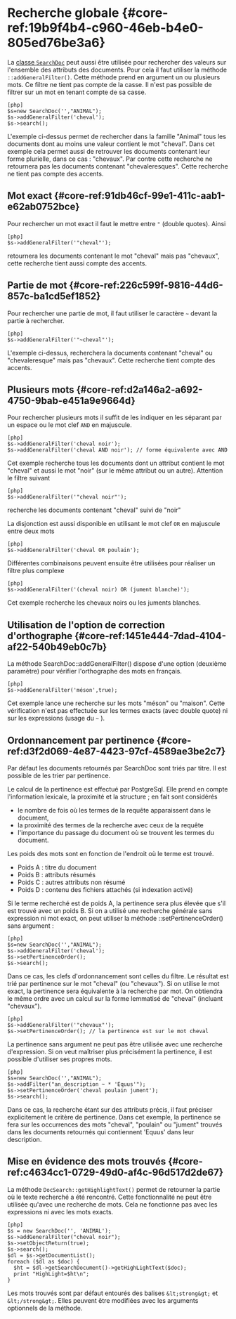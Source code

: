 # Recherche globale {#core-ref:19b9f4b4-c960-46eb-b4e0-805ed76be3a6}

La [classe `SearchDoc`][searchdoc] peut aussi être utilisée pour rechercher des
valeurs sur l'ensemble des attributs des documents. Pour cela il faut utiliser
la méthode `::addGeneralFilter()`. Cette méthode prend en argument un ou
plusieurs mots. Ce filtre ne tient pas compte de la casse. Il n'est pas possible
de filtrer sur un mot en tenant compte de sa casse.

    [php]
    $s=new SearchDoc('',"ANIMAL");
    $s->addGeneralFilter('cheval'); 
    $s->search();

L'exemple ci-dessus permet de rechercher dans la famille "Animal" tous les
documents dont au moins une valeur contient le mot "cheval". Dans cet exemple
cela permet aussi de retrouver les documents contenant leur forme plurielle,
dans ce cas : "chevaux". Par contre cette recherche ne retournera pas les
documents contenant "chevaleresques". Cette recherche ne tient pas compte des
accents.

## Mot exact {#core-ref:91db46cf-99e1-411c-aab1-e62ab0752bce}

Pour rechercher un mot exact il faut le mettre entre `"` (double quotes). Ainsi

    [php]
    $s->addGeneralFilter('"cheval"'); 

retournera les documents contenant le mot "cheval" mais pas "chevaux", cette
recherche tient aussi compte des accents.

## Partie de mot {#core-ref:226c599f-9816-44d6-857c-ba1cd5ef1852}

Pour rechercher une partie de mot, il faut utiliser le caractère `~` devant la
partie à rechercher.

    [php]
    $s->addGeneralFilter('"~cheval"'); 

L'exemple ci-dessus, recherchera la documents contenant "cheval" ou
"chevaleresque" mais pas "chevaux". Cette recherche tient compte des accents.

## Plusieurs mots {#core-ref:d2a146a2-a692-4750-9bab-e451a9e9664d}

Pour rechercher plusieurs mots il suffit de les indiquer en les séparant par un
espace ou le mot clef `AND` en majuscule.

    [php]
    $s->addGeneralFilter('cheval noir'); 
    $s->addGeneralFilter('cheval AND noir'); // forme équivalente avec AND

Cet exemple recherche tous les documents dont un attribut contient le mot
"cheval" et aussi le mot "noir" (sur le même attribut ou un autre). Attention le
filtre suivant

    [php]
    $s->addGeneralFilter('"cheval noir"');

recherche les documents contenant "cheval" suivi de "noir" 

La disjonction est aussi disponible en utilisant le mot clef `OR` en majuscule
entre deux mots

    [php]
    $s->addGeneralFilter('cheval OR poulain');

Différentes combinaisons peuvent ensuite être utilisées pour réaliser un filtre
plus complexe

    [php]
    $s->addGeneralFilter('(cheval noir) OR (jument blanche)');

Cet exemple recherche les chevaux noirs ou les juments blanches.

## Utilisation de l'option de correction d'orthographe {#core-ref:1451e444-7dad-4104-af22-540b49eb0c7b}

La méthode SearchDoc::addGeneralFilter() dispose d'une option (deuxième
paramètre) pour vérifier l'orthographe des mots en  français.

    [php]
    $s->addGeneralFilter('méson',true);

Cet exemple lance une recherche sur les mots "méson" ou "maison". Cette
vérification n'est pas effectuée sur les termes exacts (avec double quote) ni
sur  les expressions (usage du `~` ). 

## Ordonnancement par pertinence {#core-ref:d3f2d069-4e87-4423-97cf-4589ae3be2c7}

Par défaut les documents retournés par SearchDoc sont triés par titre. Il est
possible de les trier par pertinence. 

Le calcul de la pertinence est effectué par PostgreSql. Elle prend en compte
l'information lexicale, la proximité et la structure ; en fait sont considérés

*   le nombre de fois où les termes de la requête apparaissent dans le
    document,
*   la proximité des termes de la recherche avec ceux de la requête
*   l'importance du passage du document où se trouvent les termes du document.

Les poids des mots sont en fonction de l'endroit où le terme est trouvé.

*   Poids A : titre du document
*   Poids B : attributs résumés
*   Poids C : autres attributs non résumé
*   Poids D : contenu des fichiers attachés (si indexation activé)

Si le terme recherché est de poids A, la pertinence sera plus élevée que s'il
est trouvé avec un poids B. Si on a utilisé une recherche générale sans
expression ni mot exact, on peut utiliser la méthode ::setPertinenceOrder() sans
argument :

    [php]
    $s=new SearchDoc('',"ANIMAL");
    $s->addGeneralFilter('cheval'); 
    $s->setPertinenceOrder();
    $s->search();

Dans ce cas, les clefs d'ordonnancement sont celles du filtre. Le résultat est
trié par pertinence sur le mot "cheval" (ou "chevaux"). Si on utilise le mot
exact, la pertinence sera équivalente à la recherche par mot. On obtiendra le
même ordre  avec un calcul sur la forme lemmatisé de "cheval" (incluant
"chevaux").

    [php]
    $s->addGeneralFilter('"chevaux"'); 
    $s->setPertinenceOrder(); // la pertinence est sur le mot cheval

La pertinence sans argument ne peut pas être utilisée avec une recherche d'expression.
Si on veut maîtriser plus précisément la pertinence, il est possible d'utiliser ses propres mots. 

    [php]
    $s=new SearchDoc('',"ANIMAL");
    $s->addFilter("an_description ~ * 'Equus'"); 
    $s->setPertinenceOrder('cheval poulain jument');
    $s->search();

Dans ce cas, la recherche étant sur des attributs précis, il faut préciser
explicitement le critère de pertinence. Dans cet exemple, la pertinence se fera
sur les occurrences des mots "cheval", "poulain" ou "jument" trouvés dans les
documents retournés qui contiennent 'Equus' dans leur description.

## Mise en évidence des mots trouvés {#core-ref:c4634cc1-0729-49d0-af4c-96d517d2de67}

La méthode `DocSearch::getHighlightText()` permet de retourner la partie où le
texte recherché a été rencontré. Cette fonctionnalité ne peut être utilisée
qu'avec une recherche de mots. Cela ne fonctionne pas avec les expressions ni
avec les mots exacts.

    [php]
    $s = new SearchDoc('', 'ANIMAL');
    $s->addGeneralFilter("cheval noir");
    $s->setObjectReturn(true);
    $s->search();
    $dl = $s->getDocumentList();
    foreach ($dl as $doc) {
      $ht = $dl->getSearchDocument()->getHighLightText($doc);
      print "HighLight=$ht\n";
    }

Les mots trouvés sont par défaut entourés des balises `&lt;strong&gt;` et
`&lt;/strong&gt;`. Elles peuvent être modifiées avec les arguments optionnels de
la méthode.

<!-- link -->
[searchdoc]:        #core-ref:a5216d5c-4e0f-4e3c-9553-7cbfda6b3255
